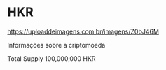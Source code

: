 # HKR

https://uploaddeimagens.com.br/imagens/Z0bJ46M

Informações sobre a criptomoeda 

Total Supply 100,000,000 HKR




